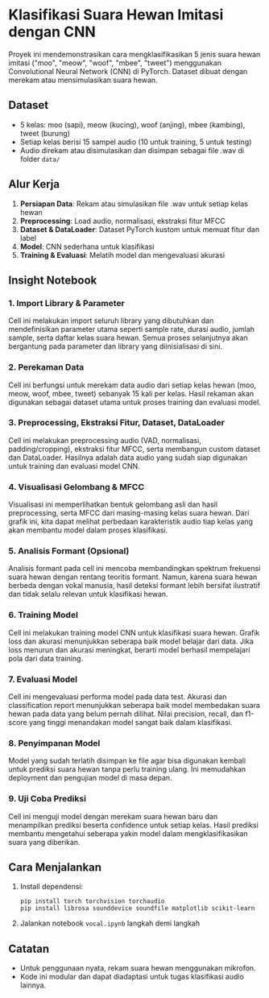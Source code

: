 # Klasifikasi Suara Hewan Imitasi dengan CNN

Proyek ini mendemonstrasikan cara mengklasifikasikan 5 jenis suara hewan imitasi ("moo", "meow", "woof", "mbee", "tweet") menggunakan Convolutional Neural Network (CNN) di PyTorch. Dataset dibuat dengan merekam atau mensimulasikan suara hewan.

## Dataset
- 5 kelas: moo (sapi), meow (kucing), woof (anjing), mbee (kambing), tweet (burung)
- Setiap kelas berisi 15 sampel audio (10 untuk training, 5 untuk testing)
- Audio direkam atau disimulasikan dan disimpan sebagai file .wav di folder `data/`

## Alur Kerja
1. **Persiapan Data**: Rekam atau simulasikan file .wav untuk setiap kelas hewan
2. **Preprocessing**: Load audio, normalisasi, ekstraksi fitur MFCC
3. **Dataset & DataLoader**: Dataset PyTorch kustom untuk memuat fitur dan label
4. **Model**: CNN sederhana untuk klasifikasi
5. **Training & Evaluasi**: Melatih model dan mengevaluasi akurasi

## Insight Notebook

### 1. Import Library & Parameter
Cell ini melakukan import seluruh library yang dibutuhkan dan mendefinisikan parameter utama seperti sample rate, durasi audio, jumlah sample, serta daftar kelas suara hewan. Semua proses selanjutnya akan bergantung pada parameter dan library yang diinisialisasi di sini.

### 2. Perekaman Data
Cell ini berfungsi untuk merekam data audio dari setiap kelas hewan (moo, meow, woof, mbee, tweet) sebanyak 15 kali per kelas. Hasil rekaman akan digunakan sebagai dataset utama untuk proses training dan evaluasi model.

### 3. Preprocessing, Ekstraksi Fitur, Dataset, DataLoader
Cell ini melakukan preprocessing audio (VAD, normalisasi, padding/cropping), ekstraksi fitur MFCC, serta membangun custom dataset dan DataLoader. Hasilnya adalah data audio yang sudah siap digunakan untuk training dan evaluasi model CNN.

### 4. Visualisasi Gelombang & MFCC
Visualisasi ini memperlihatkan bentuk gelombang asli dan hasil preprocessing, serta MFCC dari masing-masing kelas suara hewan. Dari grafik ini, kita dapat melihat perbedaan karakteristik audio tiap kelas yang akan membantu model dalam proses klasifikasi.

### 5. Analisis Formant (Opsional)
Analisis formant pada cell ini mencoba membandingkan spektrum frekuensi suara hewan dengan rentang teoritis formant. Namun, karena suara hewan berbeda dengan vokal manusia, hasil deteksi formant lebih bersifat ilustratif dan tidak selalu relevan untuk klasifikasi hewan.

### 6. Training Model
Cell ini melakukan training model CNN untuk klasifikasi suara hewan. Grafik loss dan akurasi menunjukkan seberapa baik model belajar dari data. Jika loss menurun dan akurasi meningkat, berarti model berhasil mempelajari pola dari data training.

### 7. Evaluasi Model
Cell ini mengevaluasi performa model pada data test. Akurasi dan classification report menunjukkan seberapa baik model membedakan suara hewan pada data yang belum pernah dilihat. Nilai precision, recall, dan f1-score yang tinggi menandakan model sangat baik dalam klasifikasi.

### 8. Penyimpanan Model
Model yang sudah terlatih disimpan ke file agar bisa digunakan kembali untuk prediksi suara hewan tanpa perlu training ulang. Ini memudahkan deployment dan pengujian model di masa depan.

### 9. Uji Coba Prediksi
Cell ini menguji model dengan merekam suara hewan baru dan menampilkan prediksi beserta confidence untuk setiap kelas. Hasil prediksi membantu mengetahui seberapa yakin model dalam mengklasifikasikan suara yang diberikan.

## Cara Menjalankan
1. Install dependensi:
   ```
   pip install torch torchvision torchaudio 
   pip install librosa sounddevice soundfile matplotlib scikit-learn
   ```
2. Jalankan notebook `vocal.ipynb` langkah demi langkah

## Catatan
- Untuk penggunaan nyata, rekam suara hewan menggunakan mikrofon.
- Kode ini modular dan dapat diadaptasi untuk tugas klasifikasi audio lainnya.